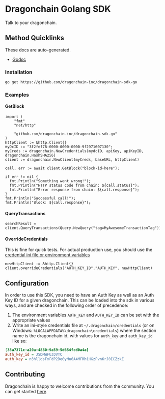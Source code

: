 # Dragonchain Golang SDK

Talk to your dragonchain.

## Method Quicklinks

These docs are auto-generated.

* [Godoc](https://godoc.org/github.com/dragonchain-inc/dragonchain-sdk-go)

### Installation

```sh
go get https://github.com/dragonchain-inc/dragonchain-sdk-go
```

### Examples

#### GetBlock

```golang
import (
    "fmt"
    "net/http"

    "github.com/dragonchain-inc/dragonchain-sdk-go"
)
httpClient := &http.Client{}
myDcID := "3f2fef78-0000-0000-0000-9f2971607130";
myCreds := dragonchain.NewCredentials(mydcID, apiKey, apiKeyID, dragonchain.HashSHA256)
client := dragonchain.NewClient(myCreds, baseURL, httpClient)

call, err := await client.GetBlock("block-id-here");

if err != nil {
  fmt.Println("Something went wrong!");
  fmt.Println("HTTP status code from chain: ${call.status}");
  fmt.Println("Error response from chain: ${call.response}");
}
fmt.Println("Successful call!");
fmt.Println("Block: ${call.response}");
```

#### QueryTransactions

```golang
searchResult = client.QueryTransactions(Query.NewQuery("tag=MyAwesomeTransactionTag"))
```

#### OverrideCredentials

This is fine for quick tests. For actual production use, you should use the [credential ini file or environment variables](#configuration)

```golang
newHttpClient := &http.Client{}
client.overrideCredentials("AUTH_KEY_ID","AUTH_KEY", newHttpClient)
```

## Configuration

In order to use this SDK, you need to have an Auth Key as well as an Auth Key ID for a given dragonchain.
This can be loaded into the sdk in various ways, and are checked in the following order of precedence:

1. The environment variables `AUTH_KEY` and `AUTH_KEY_ID` can be set with the appropriate values
2. Write an ini-style credentials file at `~/.dragonchain/credentials` (or on Windows: `%LOCALAPPDATA%\dragonchain\credentials`) where the section name is the dragonchain id, with values for `auth_key` and `auth_key_id` like so:

```ini
[35a7371c-a20a-4830-9a59-5d654fcd0a4a]
auth_key_id = JSDMWFUJDVTC
auth_key = n3hlldsFxFdP2De0yMu6A4MFRh1HGzFvn6rJ0ICZzkE
```

## Contributing

Dragonchain is happy to welcome contributions from the community. You can get started [here](https://github.com/dragonchain-inc/dragonchain-sdk-node/blob/master/CONTRIBUTING.md).